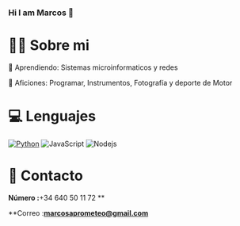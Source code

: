 ### Hi I am Marcos 👋



# 🧑‍💻 Sobre mi 

🎈 Aprendiendo: Sistemas microinformaticos y redes

🎉 Aficiones: Programar, Instrumentos, Fotografía y deporte de Motor

# 💻 Lenguajes 

<a href="https://www.python.org"><img alt="Python" src="https://img.shields.io/badge/Python-14354C?style=for-the-badge&logo=python&logoColor=white"></a>
<a herf = "https://github.com/SlinceDev" a>![JavaScript](https://img.shields.io/badge/javascript-%23323330.svg?style=for-the-badge&logo=javascript&logoColor=%23F7DF1E)</a>
<img alt="Nodejs" src="https://img.shields.io/badge/-Nodejs-43853d?style=flat-square&logo=Node.js&logoColor=white" /></a>



# 📩 Contacto

**Número :**+34 640 50 11 72 **

**Correo :**marcosaprometeo@gmail.com**


